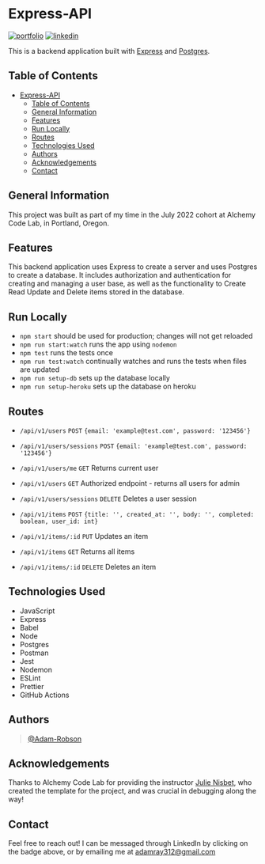 # Express-API

[![portfolio](https://img.shields.io/badge/my_portfolio-000?style=for-the-badge&logo=ko-fi&logoColor=white)](https://adamrobson.vercel.app/)
[![linkedin](https://img.shields.io/badge/linkedin-0A66C2?style=for-the-badge&logo=linkedin&logoColor=white)](https://www.linkedin.com/in/adamrayrobson)

This is a backend application built with [Express](https://expressjs.com/) and [Postgres](https://www.postgresql.org/).

## Table of Contents

- [Express-API](#express-api)
  - [Table of Contents](#table-of-contents)
  - [General Information](#general-information)
  - [Features](#features)
  - [Run Locally](#run-locally)
  - [Routes](#routes)
  - [Technologies Used](#technologies-used)
  - [Authors](#authors)
  - [Acknowledgements](#acknowledgements)
  - [Contact](#contact)


## General Information

This project was built as part of my time in the July 2022 cohort
at Alchemy Code Lab, in Portland, Oregon.

## Features

This backend application uses Express to create a server and uses Postgres to create a database.  It includes authorization and authentication for creating and managing a user base, as well as the functionality to Create Read Update and Delete items stored in the database.

## Run Locally

  - `npm start`             should be used for production; changes will not get reloaded
  - `npm run start:watch`   runs the app using `nodemon`
  - `npm test`              runs the tests once
  - `npm run test:watch`    continually watches and runs the tests when files are updated
  - `npm run setup-db`      sets up the database locally
  - `npm run setup-heroku`  sets up the database on heroku

## Routes

  - `/api/v1/users`          `POST`       `{email: 'example@test.com', password: '123456'}`
  - `/api/v1/users/sessions`  `POST`      `{email: 'example@test.com', password: '123456'}`
  - `/api/v1/users/me`       `GET`        Returns current user
  - `/api/v1/users`          `GET`        Authorized endpoint - returns all users for admin
  - `/api/v1/users/sessions`  `DELETE`    Deletes a user session

  - `/api/v1/items`           `POST`      `{title: '', created_at: '', body: '', completed: boolean, user_id: int}`
  - `/api/v1/items/:id`       `PUT`       Updates an item
  - `/api/v1/items`           `GET`       Returns all items
  - `/api/v1/items/:id`       `DELETE`    Deletes an item


## Technologies Used

- JavaScript
- Express
- Babel
- Node
- Postgres
- Postman
- Jest
- Nodemon
- ESLint
- Prettier
- GitHub Actions


## Authors

> [@Adam-Robson](https://www.github.com/Adam-Robson)


## Acknowledgements

Thanks to Alchemy Code Lab for providing the instructor [Julie Nisbet](https://www.github.com/julienisbet),
  who created the template for the project, and was crucial in debugging along the way!


## Contact

Feel free to reach out! I can be messaged through LinkedIn by
clicking on the badge above, or by emailing me at adamray312@gmail.com
